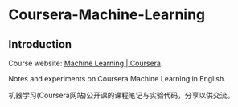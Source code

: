 # Coursera-Machine-Learning

## Introduction

Course website: [Machine Learning | Coursera](https://www.coursera.org/learn/machine-learning).

Notes and experiments on Coursera Machine Learning in English.

机器学习(Coursera网站)公开课的课程笔记与实验代码，分享以供交流。
